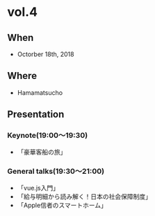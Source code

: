 # vol.4

## When
- Octorber 18th, 2018

## Where
- Hamamatsucho

## Presentation
### Keynote(19:00〜19:30)
- 「豪華客船の旅」

### General talks(19:30〜21:00)
- 「vue.js入門」
- 「給与明細から読み解く！日本の社会保障制度」
- 「Apple信者のスマートホーム」
